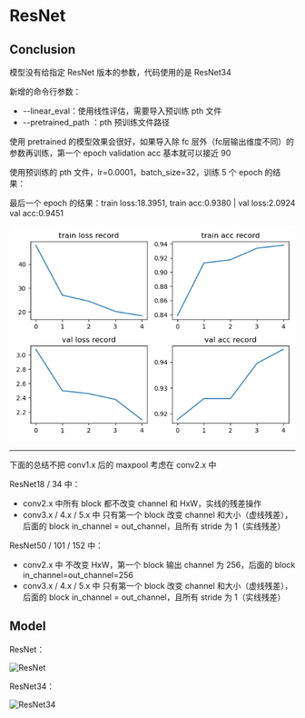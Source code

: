 # ResNet

## Conclusion

模型没有给指定 ResNet 版本的参数，代码使用的是 ResNet34

新增的命令行参数：
 
 - --linear_eval：使用线性评估，需要导入预训练 pth 文件
 - --pretrained_path <path>：pth 预训练文件路径

使用 pretrained 的模型效果会很好，如果导入除 fc 层外（fc层输出维度不同）的参数再训练，第一个 epoch validation acc 基本就可以接近 90

使用预训练的 pth 文件，lr=0.0001，batch_size=32，训练 5 个 epoch 的结果：

最后一个 epoch 的结果：train loss:18.3951, train acc:0.9380 | val loss:2.0924 val acc:0.9451

![result](./output/result.png)

---

下面的总结不把 conv1.x 后的 maxpool 考虑在 conv2.x 中

ResNet18 / 34  中：

- conv2.x 中所有 block 都不改变 channel 和 HxW，实线的残差操作
- conv3.x / 4.x / 5.x 中 只有第一个 block 改变 channel 和大小（虚线残差），后面的 block in_channel = out_channel，且所有 stride 为 1（实线残差）

ResNet50 / 101 / 152  中：

- conv2.x 中 不改变 HxW，第一个 block 输出 channel 为 256，后面的 block in_channel=out_channel=256
- conv3.x / 4.x / 5.x 中 只有第一个 block 改变 channel 和大小（虚线残差），后面的 block in_channel = out_channel，且所有 stride 为 1（实线残差）


## Model

ResNet：

![ResNet](https://cdn.jsdelivr.net/gh/hucorz/image-processing-by-dl/img/classification/ResNet.png)

ResNet34：

![ResNet34](https://cdn.jsdelivr.net/gh/hucorz/image-processing-by-dl/img/classification/ResNet34.png)